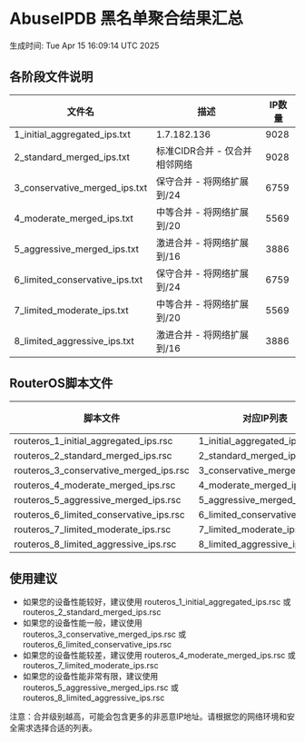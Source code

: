 # AbuseIPDB 黑名单聚合结果汇总
生成时间: Tue Apr 15 16:09:14 UTC 2025

## 各阶段文件说明

| 文件名 | 描述 | IP数量 |
|--------|------|--------|
| 1_initial_aggregated_ips.txt | 1.7.182.136 | 9028 |
| 2_standard_merged_ips.txt | 标准CIDR合并 - 仅合并相邻网络 | 9028 |
| 3_conservative_merged_ips.txt | 保守合并 - 将网络扩展到/24 | 6759 |
| 4_moderate_merged_ips.txt | 中等合并 - 将网络扩展到/20 | 5569 |
| 5_aggressive_merged_ips.txt | 激进合并 - 将网络扩展到/16 | 3886 |
| 6_limited_conservative_ips.txt | 保守合并 - 将网络扩展到/24 | 6759 |
| 7_limited_moderate_ips.txt | 中等合并 - 将网络扩展到/20 | 5569 |
| 8_limited_aggressive_ips.txt | 激进合并 - 将网络扩展到/16 | 3886 |

## RouterOS脚本文件

| 脚本文件 | 对应IP列表 | IP数量 |
|----------|------------|--------|
| routeros_1_initial_aggregated_ips.rsc | 1_initial_aggregated_ips.txt | 9028 |
| routeros_2_standard_merged_ips.rsc | 2_standard_merged_ips.txt | 9028 |
| routeros_3_conservative_merged_ips.rsc | 3_conservative_merged_ips.txt | 6759 |
| routeros_4_moderate_merged_ips.rsc | 4_moderate_merged_ips.txt | 5569 |
| routeros_5_aggressive_merged_ips.rsc | 5_aggressive_merged_ips.txt | 3886 |
| routeros_6_limited_conservative_ips.rsc | 6_limited_conservative_ips.txt | 6759 |
| routeros_7_limited_moderate_ips.rsc | 7_limited_moderate_ips.txt | 5569 |
| routeros_8_limited_aggressive_ips.rsc | 8_limited_aggressive_ips.txt | 3886 |

## 使用建议

- 如果您的设备性能较好，建议使用 routeros_1_initial_aggregated_ips.rsc 或 routeros_2_standard_merged_ips.rsc
- 如果您的设备性能一般，建议使用 routeros_3_conservative_merged_ips.rsc 或 routeros_6_limited_conservative_ips.rsc
- 如果您的设备性能较差，建议使用 routeros_4_moderate_merged_ips.rsc 或 routeros_7_limited_moderate_ips.rsc
- 如果您的设备性能非常有限，建议使用 routeros_5_aggressive_merged_ips.rsc 或 routeros_8_limited_aggressive_ips.rsc

注意：合并级别越高，可能会包含更多的非恶意IP地址。请根据您的网络环境和安全需求选择合适的列表。
